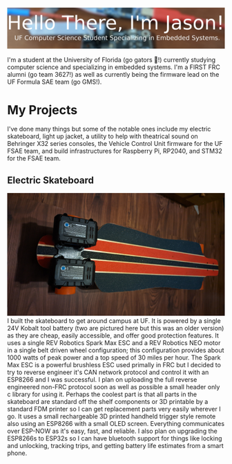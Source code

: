 ![Jason's GitHub Profile Header Image](assets/banner.jpg)

I'm a student at the University of Florida (go gators 🐊!) currently studying computer science and specializing in embedded systems.
I'm a FIRST FRC alumni (go team 3627!) as well as currently being the firmware lead on the UF Formula SAE team (go GMS!).

# My Projects
I've done many things but some of the notable ones include my electric skateboard, light up jacket, a utility to help with theatrical sound on Behringer X32 series consoles, the Vehicle Control Unit firmware for the UF FSAE team, and build infrastructures for Raspberry Pi, RP2040, and STM32 for the FSAE team. 

## Electric Skateboard
![Electric Skateboard Image](assets/skateboard.jpg)
I built the skateboard to get around campus at UF. It is powered by a single 24V Kobalt tool battery (two are pictured here but this was an older version) as they are cheap, easily accessible, and offer good protection features. It uses a single REV Robotics Spark Max ESC and a REV Robotics NEO motor in a single belt driven wheel configuration; this configuration provides about 1000 watts of peak power and a top speed of 30 miles per hour. The Spark Max ESC is a powerful brushless ESC used primally in FRC but I decided to try to reverse engineer it's CAN network protocol and control it with an ESP8266 and I was successful. I plan on uploading the full reverse engineered non-FRC protocol soon as well as possible a small header only c library for using it. Perhaps the coolest part is that all parts in the skateboard are standard off the shelf components or 3D printable by a standard FDM printer so I can get replacement parts very easily wherever I go. It uses a small rechargeable 3D printed handheld trigger style remote also using an ESP8266 with a small OLED screen. Everything communicates over ESP-NOW as it's easy, fast, and reliable. I also plan on upgrading the ESP8266s to ESP32s so I can have bluetooth support for things like locking and unlocking, tracking trips, and getting battery life estimates from a smart phone.
